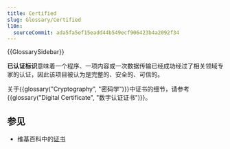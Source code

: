 ```yaml
---
title: Certified
slug: Glossary/Certified
l10n:
  sourceCommit: ada5fa5ef15eadd44b549ecf906423b4a2092f34
---
```


{{GlossarySidebar}}

**已认证标识**意味着一个程序、一项内容或一次数据传输已经成功经过了相关领域专家的认证，因此该项目被认为是完整的、安全的、可信的。

关于{{glossary("Cryptography", "密码学")}}中证书的细节，请参考{{glossary("Digital Certificate", "数字认证证书")}}。

## 参见

- 维基百科中的[证书](https://zh.wikipedia.org/wiki/專業認證)
